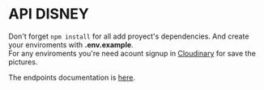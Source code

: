 # API DISNEY

Don't forget `npm install` for all add proyect's dependencies. And create your enviroments with **.env.example**.\
For any enviroments you're need acount signup in [Cloudinary](https://cloudinary.com/) for save the pictures.

The endpoints documentation is [here](https://documenter.getpostman.com/view/17493560/UVeCQTWP).